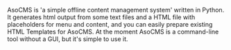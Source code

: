 AsoCMS is 'a simple offline content management system' written in Python.
It generates html output from some text files and a HTML file with placeholders for menu and content,
and you can easily prepare existing HTML Templates for AsoCMS.
At the moment AsoCMS is a command-line tool without a GUI, but it's simple to use it.